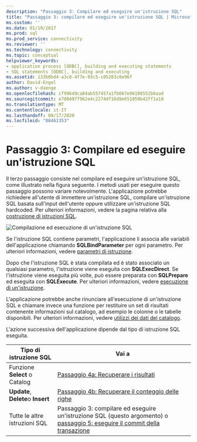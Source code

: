 ```yaml
---
description: "Passaggio 3: Compilare ed eseguire un'istruzione SQL"
title: "Passaggio 3: compilare ed eseguire un'istruzione SQL | Microsoft Docs"
ms.custom: ''
ms.date: 01/19/2017
ms.prod: sql
ms.prod_service: connectivity
ms.reviewer: ''
ms.technology: connectivity
ms.topic: conceptual
helpviewer_keywords:
- application process [ODBC], building and executing statements
- SQL statements [ODBC], building and executing
ms.assetid: 133b8bd4-a3c8-4f7e-93c5-c05283c8e96f
author: David-Engel
ms.author: v-daenge
ms.openlocfilehash: cf99649ca84ab557457a1fb067e06188552b6aad
ms.sourcegitcommit: e700497f962e4c2274df16d9e651059b42ff1a10
ms.translationtype: MT
ms.contentlocale: it-IT
ms.lasthandoff: 08/17/2020
ms.locfileid: "88461353"
---
```

# <a name="step-3-build-and-execute-an-sql-statement"></a>Passaggio 3: Compilare ed eseguire un'istruzione SQL
Il terzo passaggio consiste nel compilare ed eseguire un'istruzione SQL, come illustrato nella figura seguente. I metodi usati per eseguire questo passaggio possono variare notevolmente. L'applicazione potrebbe richiedere all'utente di immettere un'istruzione SQL, compilare un'istruzione SQL basata sull'input dell'utente oppure utilizzare un'istruzione SQL hardcoded. Per ulteriori informazioni, vedere la pagina relativa alla [costruzione di istruzioni SQL](../../../odbc/reference/develop-app/constructing-sql-statements.md).  
  
 ![Compilazione ed esecuzione di un'istruzione SQL](../../../odbc/reference/develop-app/media/pr13.gif "pr13")  
  
 Se l'istruzione SQL contiene parametri, l'applicazione li associa alle variabili dell'applicazione chiamando **SQLBindParameter** per ogni parametro. Per ulteriori informazioni, vedere [parametri di istruzione](../../../odbc/reference/develop-app/statement-parameters.md).  
  
 Dopo che l'istruzione SQL è stata compilata ed è stato associato un qualsiasi parametro, l'istruzione viene eseguita con **SQLExecDirect**. Se l'istruzione viene eseguita più volte, può essere preparata con **SQLPrepare** ed eseguita con **SQLExecute**. Per ulteriori informazioni, vedere [esecuzione di un'istruzione](../../../odbc/reference/develop-app/executing-a-statement.md).  
  
 L'applicazione potrebbe anche rinunciare all'esecuzione di un'istruzione SQL e chiamare invece una funzione per restituire un set di risultati contenente informazioni sul catalogo, ad esempio le colonne o le tabelle disponibili. Per ulteriori informazioni, vedere [utilizzi dei dati del catalogo](../../../odbc/reference/develop-app/uses-of-catalog-data.md).  
  
 L'azione successiva dell'applicazione dipende dal tipo di istruzione SQL eseguita.  
  
|Tipo di istruzione SQL|Vai a|  
|---------------------------|----------------|  
|Funzione **Select** o Catalog|[Passaggio 4a: Recuperare i risultati](../../../odbc/reference/develop-app/step-4a-fetch-the-results.md)|  
|**Update**, **Delete**o **Insert**|[Passaggio 4b: Recuperare il conteggio delle righe](../../../odbc/reference/develop-app/step-4b-fetch-the-row-count.md)|  
|Tutte le altre istruzioni SQL|Passaggio 3: compilare ed eseguire un'istruzione SQL (questo argomento) o [passaggio 5: eseguire il commit della transazione](../../../odbc/reference/develop-app/step-5-commit-the-transaction.md)|
